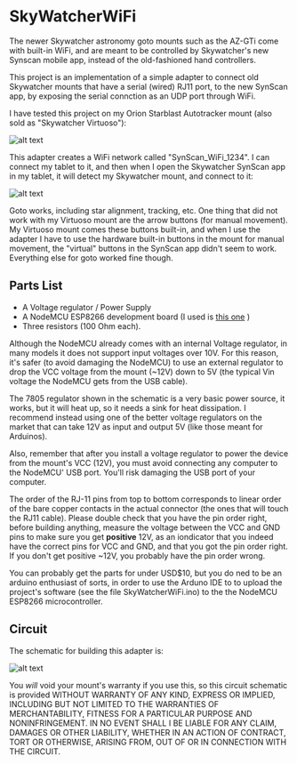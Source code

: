 # SkyWatcherWiFi

The newer Skywatcher astronomy goto mounts such as the AZ-GTi come with built-in WiFi, and are meant to be controlled by Skywatcher's new Synscan mobile app, instead of the old-fashioned hand controllers.

This project is an implementation of a simple adapter to connect old Skywatcher mounts that have a serial (wired) RJ11 port, to the new SynScan app, by exposing the serial connction as an UDP port through WiFi.

I have tested this project on my Orion Starblast Autotracker mount (also sold as "Skywatcher Virtuoso"):

![alt text](https://raw.githubusercontent.com/vlaate/SkyWatcherWiFi/master/mount.jpg "Skywatcher Virtuoso")

This adapter creates a WiFi network called "SynScan_WiFi_1234". I can connect my tablet to it, and then when I open the Skywatcher SynScan app in my tablet, it will detect my Skywatcher mount, and connect to it:

![alt text](https://raw.githubusercontent.com/vlaate/SkyWatcherWiFi/master/Screenshot.jpg "SkyWatcher App")

Goto works, including star alignment, tracking, etc. One thing that did not work with my Virtuoso mount are the arrow buttons (for manual movement). My Virtuoso mount comes these buttons built-in, and when I use the adapter I have to use the hardware built-in buttons in the mount for manual movement, the "virtual" buttons in the SynScan app didn't seem to work. Everything else for goto worked fine though.

## Parts List

* A Voltage regulator / Power Supply
* A NodeMCU ESP8266 development board (I used is [this one](https://www.amazon.com/gp/product/B010O1G1ES) )
* Three resistors (100 Ohm each). 

Although the NodeMCU already comes with an internal Voltage regulator, in many models it does not support input voltages over 10V. For this reason, it's safer (to avoid damaging the NodeMCU) to use an external regulator to drop the VCC voltage from the mount (~12V) down to 5V (the typical Vin voltage the NodeMCU gets from the USB cable).

The 7805 regulator shown in the schematic is a very basic power source, it works, but it will heat up, so it needs a sink for heat dissipation. I recommend instead using one of the better voltage regulators on the market that can take 12V as input and output 5V (like those meant for Arduinos). 

Also, remember that after you install a voltage regulator to power the device from the mount's VCC (12V), you must avoid connecting any computer to the NodeMCU' USB port. You'll risk damaging the USB port of your computer.

The order of the RJ-11 pins from top to bottom corresponds to linear order of the bare copper contacts in the actual connector (the ones that will touch the RJ11 cable). Please double check that you have the pin order right, before building anything, measure the voltage between the VCC and GND pins to make sure you get **positive** 12V, as an iondicator that you indeed have the correct pins for VCC and GND, and that you got the pin order right. If you don't get positive ~12V, you probably have the pin order wrong.

You can probably get the parts for under USD$10, but you do ned to be an arduino enthusiast of sorts, in order to use the Arduno IDE to to upload the project's software (see the file SkyWatcherWiFi.ino) to the the NodeMCU ESP8266 microcontroller.

## Circuit

The schematic for building this adapter is:

![alt text](https://raw.githubusercontent.com/vlaate/SkyWatcherWiFi/master/circuit.png "SkyWatcher WiFi")

You *will* void your mount's warranty if you use this, so this circuit schematic is provided WITHOUT WARRANTY OF ANY KIND, EXPRESS OR IMPLIED, INCLUDING BUT NOT LIMITED TO THE WARRANTIES OF MERCHANTABILITY, FITNESS FOR A PARTICULAR PURPOSE AND NONINFRINGEMENT. IN NO EVENT SHALL I BE LIABLE FOR ANY CLAIM, DAMAGES OR OTHER LIABILITY, WHETHER IN AN ACTION OF CONTRACT, TORT OR OTHERWISE, ARISING FROM, OUT OF OR IN CONNECTION WITH THE CIRCUIT.
